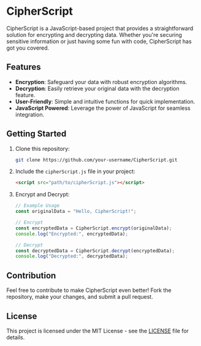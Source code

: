 # CipherScript

CipherScript is a JavaScript-based project that provides a straightforward solution for encrypting and decrypting data. Whether you're securing sensitive information or just having some fun with code, CipherScript has got you covered.

## Features

- **Encryption**: Safeguard your data with robust encryption algorithms.
- **Decryption**: Easily retrieve your original data with the decryption feature.
- **User-Friendly**: Simple and intuitive functions for quick implementation.
- **JavaScript Powered**: Leverage the power of JavaScript for seamless integration.

## Getting Started

1. Clone this repository:

   ```bash
   git clone https://github.com/your-username/CipherScript.git
   ```

2. Include the `cipherScript.js` file in your project:

   ```html
   <script src="path/to/cipherScript.js"></script>
   ```

3. Encrypt and Decrypt:

   ```javascript
   // Example Usage
   const originalData = "Hello, CipherScript!";
   
   // Encrypt
   const encryptedData = CipherScript.encrypt(originalData);
   console.log("Encrypted:", encryptedData);

   // Decrypt
   const decryptedData = CipherScript.decrypt(encryptedData);
   console.log("Decrypted:", decryptedData);
   ```

## Contribution

Feel free to contribute to make CipherScript even better! Fork the repository, make your changes, and submit a pull request.

## License

This project is licensed under the MIT License - see the [LICENSE](LICENSE) file for details.
